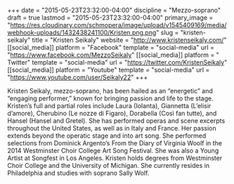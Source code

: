 +++
date = "2015-05-23T23:32:00-04:00"
discipline = "Mezzo-soprano"
draft = true
lastmod = "2015-05-23T23:32:00-04:00"
primary_image = "https://res.cloudinary.com/schmopera/image/upload/v1545409169/media/webhook-uploads/1432438241100/Kristen.png.png"
slug = "kristen-seikaly"
title = "Kristen Seikaly"
website = "http://www.kristenseikaly.com/"
[[social_media]]
platform = "Facebook"
template = "social-media"
url = "https://www.facebook.com/MezzoSeikaly"
[[social_media]]
platform = " Twitter"
template = "social-media"
url = "https://twitter.com/KristenSeikaly"
[[social_media]]
platform = "Youtube"
template = "social-media"
url = "https://www.youtube.com/user/Seikaly22"
+++

Kristen Seikaly, mezzo-soprano, has been hailed as an “energetic” and “engaging
performer,” known for bringing passion and life to the stage. Kristen’s full and partial
roles include Laura (Iolanta), Giannetta (L’elisir d’amore), Cherubino (Le nozze di
Figaro), Dorabella (Così fan tutte), and Hansel (Hansel and Gretel). She has performed
operas and scene excerpts throughout the United States, as well as in Italy and France.
Her passion extends beyond the operatic stage and into art song. She performed
selections from Dominick Argento’s From the Diary of Virginia Woolf in the 2014
Westminster Choir College Art Song Festival. She was also a Young Artist at Songfest in
Los Angeles. Kristen holds degrees from Westminster Choir College and the University
of Michigan. She currently resides in Philadelphia and studies with soprano Sally Wolf.
